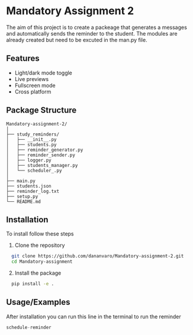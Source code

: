 
# Mandatory Assignment 2


The aim of this project is to create a packeage that generates a messages and automatically sends the reminder to the student. The modules are already created but need to be excuted in the man.py file. 


## Features

- Light/dark mode toggle
- Live previews
- Fullscreen mode
- Cross platform


## Package Structure
```
Mandatory-assignment-2/
│
├── study_reminders/
│   ├── __init__.py
│   ├── students.py
│   ├── reminder_generator.py
│   ├── reminder_sender.py
│   ├── logger.py
│   ├── students_manager.py
│   └── scheduler_.py
│
├── main.py
├── students.json
├── reminder_log.txt
├── setup.py
└── README.md
```
## Installation

To install follow these steps

1. Clone the repository

```bash
  git clone https://github.com/dananvaro/Mandatory-assignment-2.git
  cd Mandatory-assignment
```

2. Install the package

```bash
  pip install -e .
```
    
## Usage/Examples
After installation you can run this line in the terminal to run the reminder
```python
schedule-reminder

```